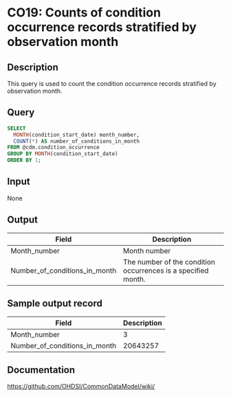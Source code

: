 <!---
Group:condition occurrence
Name:CO19 Counts of condition occurrence records stratified by observation month
Author:Patrick Ryan
CDM Version: 5.0
-->

# CO19: Counts of condition occurrence records stratified by observation month

## Description
This query is used to count the condition occurrence records stratified by observation month.

## Query
```sql
SELECT 
  MONTH(condition_start_date) month_number, 
  COUNT(*) AS number_of_conditions_in_month
FROM @cdm.condition_occurrence
GROUP BY MONTH(condition_start_date)
ORDER BY 1;
```

## Input

None

## Output

| Field |  Description |
| --- | --- |
| Month_number | Month number |
| Number_of_conditions_in_month |  The number of the condition occurrences is a specified month. |

## Sample output record

|  Field |  Description |
| --- | --- |
| Month_number |  3 |
| Number_of_conditions_in_month |  20643257 |


## Documentation
https://github.com/OHDSI/CommonDataModel/wiki/
